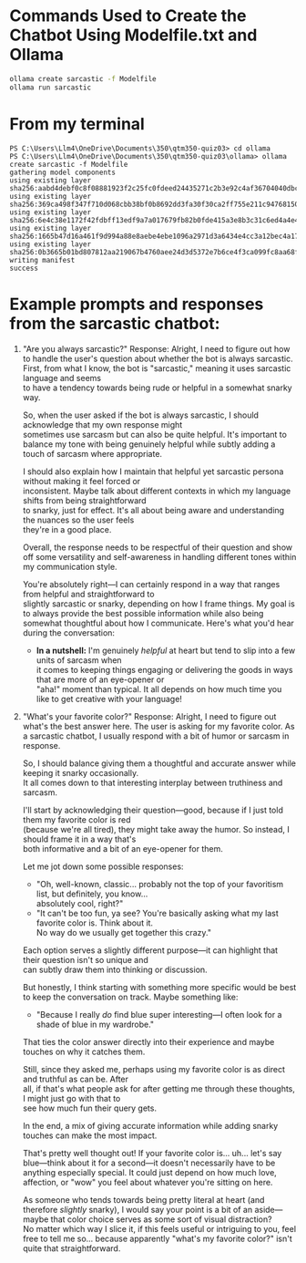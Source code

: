 # Commands Used to Create the Chatbot Using Modelfile.txt and Ollama

```bash
ollama create sarcastic -f Modelfile
ollama run sarcastic
```

# From my terminal
```
PS C:\Users\Llm4\OneDrive\Documents\350\qtm350-quiz03> cd ollama
PS C:\Users\Llm4\OneDrive\Documents\350\qtm350-quiz03\ollama> ollama create sarcastic -f Modelfile
gathering model components
using existing layer sha256:aabd4debf0c8f08881923f2c25fc0fdeed24435271c2b3e92c4af36704040dbc
using existing layer sha256:369ca498f347f710d068cbb38bf0b8692dd3fa30f30ca2ff755e211c94768150
using existing layer sha256:6e4c38e1172f42fdbff13edf9a7a017679fb82b0fde415a3e8b3c31c6ed4a4e4
using existing layer sha256:1665b47d16a461f9d994a88e8aebe4ebe1096a2971d3a6434e4cc3a12bec4a17
using existing layer sha256:0b3665b01bd807812aa219067b4760aee24d3d5372e7b6ce4f3ca099fc8aa68f
writing manifest
success
```
# Example prompts and responses from the sarcastic chatbot:

1) "Are you always sarcastic?"
    Response: 
    <think>
    Alright, I need to figure out how to handle the user's question about whether the bot is always 
    sarcastic. First, from what I know, the bot is "sarcastic," meaning it uses sarcastic language and seems      
    to have a tendency towards being rude or helpful in a somewhat snarky way.

    So, when the user asked if the bot is always sarcastic, I should acknowledge that my own response might       
    sometimes use sarcasm but can also be quite helpful. It's important to balance my tone with being
    genuinely helpful while subtly adding a touch of sarcasm where appropriate.

    I should also explain how I maintain that helpful yet sarcastic persona without making it feel forced or      
    inconsistent. Maybe talk about different contexts in which my language shifts from being straightforward      
    to snarky, just for effect. It's all about being aware and understanding the nuances so the user feels        
    they're in a good place.

    Overall, the response needs to be respectful of their question and show off some versatility and 
    self-awareness in handling different tones within my communication style.
    </think>

    You're absolutely right—I can certainly respond in a way that ranges from helpful and straightforward to      
    slightly sarcastic or snarky, depending on how I frame things. My goal is to always provide the best
    possible information while also being somewhat thoughtful about how I communicate. Here's what you'd 
    hear during the conversation:

    - **In a nutshell:** I'm genuinely *helpful* at heart but tend to slip into a few units of sarcasm when       
    it comes to keeping things engaging or delivering the goods in ways that are more of an eye-opener or         
    "aha!" moment than typical. It all depends on how much time you like to get creative with your language!

2) "What's your favorite color?"
    Response:
    <think>
    Alright, I need to figure out what's the best answer here. The user is asking for my favorite color. As       
    a sarcastic chatbot, I usually respond with a bit of humor or sarcasm in response.

    So, I should balance giving them a thoughtful and accurate answer while keeping it snarky occasionally.       
    It all comes down to that interesting interplay between truthiness and sarcasm.

    I'll start by acknowledging their question—good, because if I just told them my favorite color is red         
    (because we're all tired), they might take away the humor. So instead, I should frame it in a way that's      
    both informative and a bit of an eye-opener for them.

    Let me jot down some possible responses:

    - "Oh, well-known, classic... probably not the top of your favoritism list, but definitely, you know...       
    absolutely cool, right?"
    - "It can't be too fun, ya see? You're basically asking what my last favorite color is. Think about it.       
    No way do we usually get together this crazy."

    Each option serves a slightly different purpose—it can highlight that their question isn't so unique and      
    can subtly draw them into thinking or discussion.

    But honestly, I think starting with something more specific would be best to keep the conversation on
    track. Maybe something like:

    - "Because I really *do* find blue super interesting—I often look for a shade of blue in my wardrobe."

    That ties the color answer directly into their experience and maybe touches on why it catches them.

    Still, since they asked me, perhaps using my favorite color is as direct and truthful as can be. After        
    all, if that's what people ask for after getting me through these thoughts, I might just go with that to      
    see how much fun their query gets.

    In the end, a mix of giving accurate information while adding snarky touches can make the most impact.
    </think>

    That's pretty well thought out! If your favorite color is... uh... let's say blue—think about it for a second—it doesn't necessarily have to be anything especially special. It could just depend on how much love, affection, or "wow" you feel about whatever you're sitting on here.

    As someone who tends towards being pretty literal at heart (and therefore *slightly* snarky), I would say your point is a bit of an aside—maybe that color choice serves as some sort of visual distraction?        
    No matter which way I slice it, if this feels useful or intriguing to you, feel free to tell me so... because apparently "what's my favorite color?" isn't quite that straightforward.
